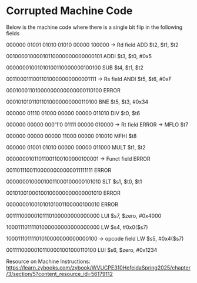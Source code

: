 # Corrupted Machine Code

Below is the machine code where there is a single bit flip in the following fields

000000 01001 01010 01010 00000 100000	\-\>	Rd field       ADD $t2, $t1, $t2

00100001000010110000000000000101                               ADDI $t3, $t0, #0x5

00000001001010100110000000100100                               SUB $t4, $t1, $t2

00110001110011010000000000001111	\-\>	Rs field           ANDI $t5, $t6, #0xF

00010001101000000000000000110100                               ERROR

00010101011011010000000000110100                               BNE $t5, $t3, #0x34

000000 01110 01000 00000 00000 011010                          DIV $t0, $t6

000000 00000 000'1'0 01111 00000 010000	\-\>	Rt field       ERROR \-\> MFLO $t7

000000 00000 00000 11000 00000 010010                          MFHI $t8

000000 01001 01010 00000 00000 011000                          MULT $t1, $t2

00000001011011001100100000100001	\-\>	Funct field        ERROR

00110111001100000000000011111111                               ERROR

00000001000010011000100000101010                               SLT $s1, $t0, $t1

00101001000100100000000000001010                               ERROR

00000001001010101001100000100010                               ERROR

00111100000101110100000000000000                               LUI $s7, $zero, #0x4000

10001110111101000000000000000000                               LW $s4, #0x0($s7)

10001110111101010000000000000100	\-\>	opcode field       LW $s5, #0x4($s7)

00111100000101100001001000110100                               LUI $s6, $zero, #0x1234

Resource on Machine Instructions: <https://learn.zybooks.com/zybook/WVUCPE310HefeidaSpring2025/chapter/3/section/5?content_resource_id=56179112>